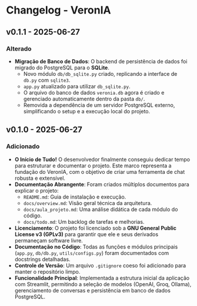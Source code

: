 # Changelog - VeronIA

## v0.1.1 - 2025-06-27

### Alterado

-   **Migração de Banco de Dados**: O backend de persistência de dados foi migrado do PostgreSQL para o **SQLite**.
    -   Novo módulo `db/db_sqlite.py` criado, replicando a interface de `db.py` com `sqlite3`.
    -   `app.py` atualizado para utilizar `db_sqlite.py`.
    -   O arquivo do banco de dados `veronia.db` agora é criado e gerenciado automaticamente dentro da pasta `db/`.
    -   Removida a dependência de um servidor PostgreSQL externo, simplificando o setup e a execução local do projeto.

## v0.1.0 - 2025-06-27

### Adicionado

-   **O Início de Tudo!** O desenvolvedor finalmente conseguiu dedicar tempo para estruturar e documentar o projeto. Este marco representa a fundação do VeronIA, com o objetivo de criar uma ferramenta de chat robusta e extensível.
-   **Documentação Abrangente**: Foram criados múltiplos documentos para explicar o projeto:
    -   `README.md`: Guia de instalação e execução.
    -   `docs/overview.md`: Visão geral técnica da arquitetura.
    -   `docs/aula_projeto.md`: Uma análise didática de cada módulo do código.
    -   `docs/todo.md`: Um backlog de tarefas e melhorias.
-   **Licenciamento**: O projeto foi licenciado sob a **GNU General Public License v3 (GPLv3)** para garantir que ele e seus derivados permaneçam software livre.
-   **Documentação no Código**: Todas as funções e módulos principais (`app.py`, `db/db.py`, `utils/configs.py`) foram documentados com docstrings detalhadas.
-   **Controle de Versão**: Um arquivo `.gitignore` coeso foi adicionado para manter o repositório limpo.
-   **Funcionalidade Principal**: Implementada a estrutura inicial da aplicação com Streamlit, permitindo a seleção de modelos (OpenAI, Groq, Ollama), gerenciamento de conversas e persistência em banco de dados PostgreSQL.